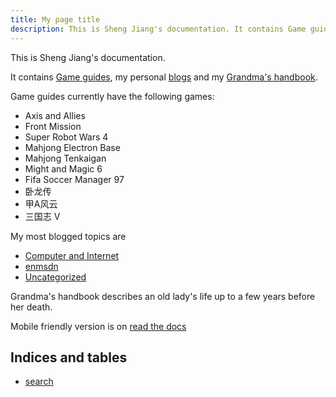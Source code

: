 ```yaml
---
title: My page title
description: This is Sheng Jiang's documentation. It contains Game guides, my personal blogs and my Grandma's handbook. 
---
```


This is Sheng Jiang's documentation.    

It contains [Game guides](build/html/games/index.html), my personal [blogs](build/html/blogs/index.html) and my [Grandma's handbook](build/html/grandma/index.html). 

Game guides currently have the following games:

* Axis and Allies
* Front Mission
* Super Robot Wars 4
* Mahjong Electron Base
* Mahjong Tenkaigan
* Might and Magic 6
* Fifa Soccer Manager 97
* 卧龙传
* 甲A风云
* 三国志 V

My most blogged topics are

* [Computer and Internet](build/html/blogs/category/computers-and-internet.html)
* [enmsdn](build/html/blogs/category/enmsdn.html)
* [Uncategorized](html/blogs/category/uncategorized.html)

Grandma's handbook describes an old lady's life up to a few years before her death.

Mobile friendly version is on [read the docs](https://jiangsheng.readthedocs.io/en/latest/README.html)


Indices and tables
-------------------------
* [search](build/html/search.html)

